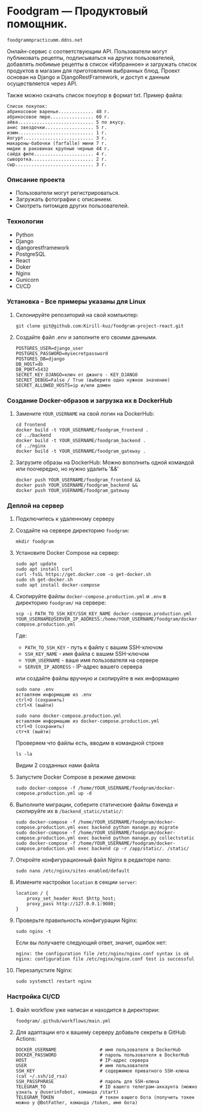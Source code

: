 # Foodgram —  Продуктовый помощник.
```
foodgrammpracticumm.ddns.net
```
Онлайн-сервис с соответствующим API. Пользователи могут публиковать рецепты, подписываться на других пользователей, добавлять любимые рецепты в список «Избранное» и загружать список продуктов в магазин для приготовления выбранных блюд.
Проект основан на Django и DjangoRestFramework, и доступ к данным осуществляется через API.

Также можно скачать список покупор в формат txt.
Пример файла:
```
Список покупок:
абрикосовое варенье............. 48 г.
абрикосовое пюре................ 60 г.
айва............................ 5 по вкусу.
анис звездочки.................. 5 г.
изюм............................ 1 г.
йогурт.......................... 3 г.
макароны-бабочки (farfalle) мини 7 г.
мидии в раковинах крупные черные 44 г.
сайда филе...................... 4 г.
сыворотка....................... 2 г.
сыр............................. 3 г.
```

### Описание проекта
- Пользователи могут регистрироваться.
- Загружать фотографии с описанием.
- Смотреть питомцев других пользователей.


### Технологии
- Python
- Django
- djangorestframework
- PostgreSQL
- React
- Doker
- Nginx
- Gunicorn
- CI/CD


### Установка - Все примеры указаны для Linux

1. Склонируйте репозиторий на свой компьютер:
    ```
    git clone git@github.com:Kirill-kuz/foodgram-project-react.git
    ```
2. Создайте файл .env и заполните его своими данными.
    ```
    POSTGRES_USER=django_user
    POSTGRES_PASSWORD=mysecretpassword
    POSTGRES_DB=django
    DB_HOST=db
    DB_PORT=5432
    SECRET_KEY_DJANGO=ключ от джанго - KEY_DJANGO 
    SECRET_DEBUG=False / True (выберите одно нужное значение)
    SECRET_ALLOWED_HOSTS=ip и/или домен
    ```

### Создание Docker-образов и загрузка их в DockerHub

1. Замените `YOUR_USERNAME` на свой логин на DockerHub:

    ```
    cd frontend
    docker build -t YOUR_USERNAME/foodgram_frontend .
    cd ../backend
    docker build -t YOUR_USERNAME/foodgram_backend .
    cd ../nginx
    docker build -t YOUR_USERNAME/foodgram_gateway . 
    ```

2. Загрузите образы на DockerHub:
    Можно вополнить одной командой или поочередно, но нужно удалить '&&'
    ```
    docker push YOUR_USERNAME/foodgram_frontend &&
    docker push YOUR_USERNAME/foodgram_backend &&
    docker push YOUR_USERNAME/foodgram_gateway
    ```

### Деплой на сервер

1. Подключитесь к удаленному серверу

2. Создайте на сервере директорию `foodgram`:

    ```
    mkdir foodgram
    ```

3. Установите Docker Compose на сервер:

    ```
    sudo apt update
    sudo apt install curl
    curl -fsSL https://get.docker.com -o get-docker.sh
    sudo sh get-docker.sh
    sudo apt install docker-compose
    ```

4. Скопируйте файлы `docker-compose.production.yml` и `.env` в директорию `foodgram/` на сервере:

    ```
    scp -i PATH_TO_SSH_KEY/SSH_KEY_NAME docker-compose.production.yml YOUR_USERNAME@SERVER_IP_ADDRESS:/home/YOUR_USERNAME/foodgram/docker-compose.production.yml
    ```
        
    Где:
    - `PATH_TO_SSH_KEY` - путь к файлу с вашим SSH-ключом
    - `SSH_KEY_NAME` - имя файла с вашим SSH-ключом
    - `YOUR_USERNAME` - ваше имя пользователя на сервере
    - `SERVER_IP_ADDRESS` - IP-адрес вашего сервера


    или создайте файлы вручную и скопируйте в них информацию 
    ```
    sudo nano .env
    вставляем информацию из .env
    ctrl+O (сохранить) 
    ctrl+X (выйти)

    sudo nano docker-compose.production.yml
    вставляем информацию из docker-compose.production.yml
    ctrl+O (сохранить) 
    ctr+X (выйти)
    ```
    Проверяем что файлы есть, вводим в командной строке
    ```
    ls -la
    ```
    Видим 2 созданных нами файла

5. Запустите Docker Compose в режиме демона:

    ```
    sudo docker-compose -f /home/YOUR_USERNAME/foodgram/docker-compose.production.yml up -d
    ```

6. Выполните миграции, соберите статические файлы бэкенда и скопируйте их в `/backend_static/static/`:

    ```
    sudo docker-compose -f /home/YOUR_USERNAME/foodgram/docker-compose.production.yml exec backend python manage.py migrate
    sudo docker-compose -f /home/YOUR_USERNAME/foodgram/docker-compose.production.yml exec backend python manage.py collectstatic
    sudo docker-compose -f /home/YOUR_USERNAME/foodgram/docker-compose.production.yml exec backend cp -r /app/static/. /static/
    ```

7. Откройте конфигурационный файл Nginx в редакторе nano:

    ```
    sudo nano /etc/nginx/sites-enabled/default
    ```

8. Измените настройки `location` в секции `server`:

    ```
    location / {
        proxy_set_header Host $http_host;
        proxy_pass http://127.0.0.1:9080;
    }
    ```

9. Проверьте правильность конфигурации Nginx:

    ```
    sudo nginx -t
    ```

    Если вы получаете следующий ответ, значит, ошибок нет:

    ```
    nginx: the configuration file /etc/nginx/nginx.conf syntax is ok
    nginx: configuration file /etc/nginx/nginx.conf test is successful
    ```

10. Перезапустите Nginx:

    ```
    sudo systemctl restart nginx
    ```

### Настройка CI/CD

1. Файл workflow уже написан и находится в директории:

    ```
    foodgram/.github/workflows/main.yml
    ```

2. Для адаптации его к вашему серверу добавьте секреты в GitHub Actions:

    ```
    DOCKER_USERNAME                # имя пользователя в DockerHub
    DOCKER_PASSWORD                # пароль пользователя в DockerHub
    HOST                           # IP-адрес сервера
    USER                           # имя пользователя
    SSH_KEY                        # содержимое приватного SSH-ключа (cat ~/.ssh/id_rsa)
    SSH_PASSPHRASE                 # пароль для SSH-ключа
    TELEGRAM_TO                    # ID вашего телеграм-аккаунта (можно узнать у @userinfobot, команда /start)
    TELEGRAM_TOKEN                 # токен вашего бота (получить токен можно у @BotFather, команда /token, имя бота)
    ```

